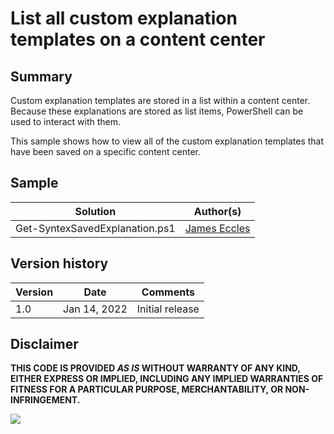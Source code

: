 # List all custom explanation templates on a content center

## Summary

Custom explanation templates are stored in a list within a content center. Because these explanations are stored as list items, PowerShell can be used to interact with them.

This sample shows how to view all of the custom explanation templates that have been saved on a specific content center.

## Sample

Solution|Author(s)
--------|---------
Get-SyntexSavedExplanation.ps1 | [James Eccles](https://github.com/JamesEccles)

## Version history

Version|Date|Comments
-------|----|--------
1.0| Jan 14, 2022 |Initial release

## Disclaimer

**THIS CODE IS PROVIDED *AS IS* WITHOUT WARRANTY OF ANY KIND, EITHER EXPRESS OR IMPLIED, INCLUDING ANY IMPLIED WARRANTIES OF FITNESS FOR A PARTICULAR PURPOSE, MERCHANTABILITY, OR NON-INFRINGEMENT.**

<img src="https://telemetry.sharepointpnp.com/syntex-samples/scripts/Get-SyntexSavedExplanation" />